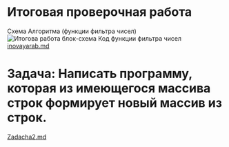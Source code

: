 # Итоговая проверочная работа
Схема Алгоритма (функции фильтра чисел)
![Итогова работа блок-схема](https://github.com/SergioRAIS/Itog/assets/130254963/b00c70d9-8412-4198-8039-a94e97962ee6)
Код функции фильтра чисел
[inovayarab.md](https://github.com/SergioRAIS/Itog/files/12553296/inovayarab.md)
# Задача: Написать программу, которая из имеющегося массива строк формирует новый массив из строк.
[Zadacha2.md](https://github.com/SergioRAIS/Itog/files/12553420/Zadacha2.md)
